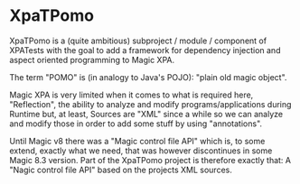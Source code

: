 # XpaTPomo
XpaTPomo is a (quite ambitious) subproject / module / component of XPATests with the goal to add a framework for dependency injection and aspect oriented 
programming to Magic XPA.  

The term "POMO" is (in analogy to Java's POJO): "plain old magic object".  

Magic XPA is very limited when it comes to what is required here, "Reflection", the ability to analyze and modify programs/applications during 
Runtime but, at least, Sources are "XML" since a while so we can analyze and modify those in order to add some stuff by using "annotations".  

Until Magic v8 there was a "Magic control file API" which is, to some extend, exactly what we need, that was however discontinues in some Magic 8.3 
version. Part of the XpaTPomo project is therefore exactly that: A "Nagic control file API" based on the projects XML sources.  

